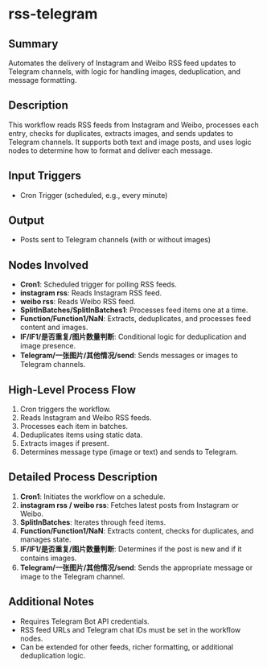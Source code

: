 # rss-telegram

## Summary
Automates the delivery of Instagram and Weibo RSS feed updates to Telegram channels, with logic for handling images, deduplication, and message formatting.

## Description
This workflow reads RSS feeds from Instagram and Weibo, processes each entry, checks for duplicates, extracts images, and sends updates to Telegram channels. It supports both text and image posts, and uses logic nodes to determine how to format and deliver each message.

## Input Triggers
- Cron Trigger (scheduled, e.g., every minute)

## Output
- Posts sent to Telegram channels (with or without images)

## Nodes Involved
- **Cron1**: Scheduled trigger for polling RSS feeds.
- **instagram rss**: Reads Instagram RSS feed.
- **weibo rss**: Reads Weibo RSS feed.
- **SplitInBatches/SplitInBatches1**: Processes feed items one at a time.
- **Function/Function1/NaN**: Extracts, deduplicates, and processes feed content and images.
- **IF/IF1/是否重复/图片数量判断**: Conditional logic for deduplication and image presence.
- **Telegram/一张图片/其他情况/send**: Sends messages or images to Telegram channels.

## High-Level Process Flow
1. Cron triggers the workflow.
2. Reads Instagram and Weibo RSS feeds.
3. Processes each item in batches.
4. Deduplicates items using static data.
5. Extracts images if present.
6. Determines message type (image or text) and sends to Telegram.

## Detailed Process Description
1. **Cron1**: Initiates the workflow on a schedule.
2. **instagram rss / weibo rss**: Fetches latest posts from Instagram or Weibo.
3. **SplitInBatches**: Iterates through feed items.
4. **Function/Function1/NaN**: Extracts content, checks for duplicates, and manages state.
5. **IF/IF1/是否重复/图片数量判断**: Determines if the post is new and if it contains images.
6. **Telegram/一张图片/其他情况/send**: Sends the appropriate message or image to the Telegram channel.

## Additional Notes
- Requires Telegram Bot API credentials.
- RSS feed URLs and Telegram chat IDs must be set in the workflow nodes.
- Can be extended for other feeds, richer formatting, or additional deduplication logic.
